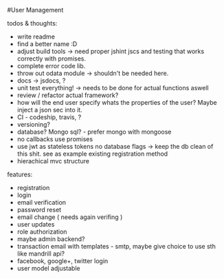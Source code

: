 #User Management

todos & thoughts: 
 - write readme
 - find a better name :D
 - adjust build tools -> need proper jshint jscs and testing that works correctly with promises.
 - complete error code lib. 
 - throw out odata module -> shouldn't be needed here.
 - docs -> jsdocs, ? 
 - unit test everything! -> needs to be done for actual functions aswell 
 - review / refactor actual framework?
 - how will the end user specify whats the properties of the user? Maybe inject a json sec into it.
 - CI - codeship, travis, ?
 - versioning?
 - database? Mongo sql? - prefer mongo with mongoose
 - no callbacks use promises
 - use jwt as stateless tokens no database flags -> keep the db clean of this shit.
    see as example existing registration method
 - hierachical mvc structure
 
features: 
 - registration
 - login 
 - email verification
 - password reset 
 - email change ( needs again verifing )
 - user updates
 - role authorization 
 - maybe admin backend?
 - transaction email with templates - smtp, maybe give choice to use sth like mandrill api?
 - facebook, google+, twitter login
 - user model adjustable
 
